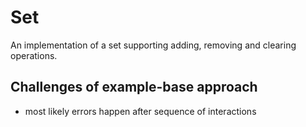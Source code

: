 # Set

An implementation of a set supporting adding, removing and clearing operations.

## Challenges of example-base approach

- most likely errors happen after sequence of interactions